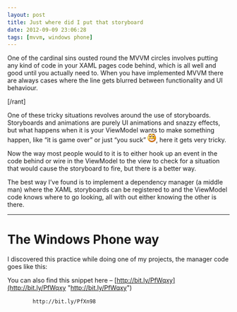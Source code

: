 ```yaml
---
layout: post
title: Just where did I put that storyboard
date: 2012-09-09 23:06:28
tags: [mvvm, windows phone]
---
```


One of the cardinal sins ousted round the MVVM circles involves putting any kind of code in your XAML pages code behind, which is all well and good until you actually need to.  When you have implemented MVVM there are always cases where the line gets blurred between functionality and UI behaviour.

[/rant]

One of these tricky situations revolves around the use of storyboards.  Storyboards and animations are purely UI animations and snazzy effects, but what happens when it is your ViewModel wants to make something happen, like “it is game over” or just “you suck” ![Open-mouthed smile](/assets/img/wordpress/2012/09/wlEmoticon-openmouthedsmile2.png), here it gets very tricky.

Now the way most people would to it is to either hook up an event in the code behind or wire in the ViewModel to the view to check for a situation that would cause the storyboard to fire, but there is a better way.

The best way I’ve found is to implement a dependency manager (a middle man) where the XAML storyboards can be registered to and the ViewModel code knows where to go looking, all with out either knowing the other is there.

* * *

# The Windows Phone way

I discovered this practice while doing one of my projects, the manager code goes like this:

You can also find this snippet here – [http://bit.ly/PfWqxy](http://bit.ly/PfWqxy "http://bit.ly/PfWqxy")

    
    
        
        
            http://bit.ly/PfXn98
            
            
                
            
            
        
        
    
    


